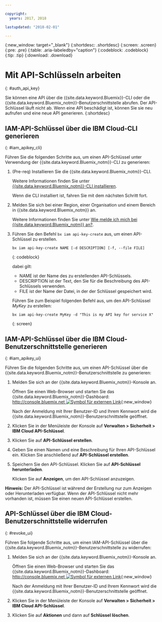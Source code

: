 ```yaml
---

copyright:
  years: 2017, 2018

lastupdated: "2018-02-01"

---
```


{:new_window: target="_blank"}
{:shortdesc: .shortdesc}
{:screen: .screen}
{:pre: .pre}
{:table: .aria-labeledby="caption"}
{:codeblock: .codeblock}
{:tip: .tip}
{:download: .download}


# Mit API-Schlüsseln arbeiten
{: #auth_api_key}

Sie können eine API über die {{site.data.keyword.Bluemix}}-CLI oder die {{site.data.keyword.Bluemix_notm}}-Benutzerschnittstelle abrufen. Der API-Schlüssel läuft nicht ab. Wenn eine API beschädigt ist, können Sie sie neu aufrufen und eine neue API generieren.
{:shortdesc}

## IAM-API-Schlüssel über die IBM Cloud-CLI generieren
{: #iam_apikey_cli}

Führen Sie die folgenden Schritte aus, um einen API-Schlüssel unter Verwendung der {{site.data.keyword.Bluemix_notm}}-CLI zu generieren:

1. (Pre-req) Installieren Sie die {{site.data.keyword.Bluemix_notm}}-CLI.

   Weitere Informationen finden Sie unter [{{site.data.keyword.Bluemix_notm}}-CLI installieren](/docs/services/cloud-monitoring/qa/cli_qa.html#cli_qa).
   
   Wenn die CLI installiert ist, fahren Sie mit dem nächsten Schritt fort.
	
2. Melden Sie sich bei einer Region, einer Organisation und einem Bereich in {{site.data.keyword.Bluemix_notm}} an. 

    Weitere Informationen finden Sie unter [Wie melde ich mich bei {{site.data.keyword.Bluemix_notm}} an?](/docs/services/cloud-monitoring/qa/cli_qa.html#login).
 
3. Führen Sie den Befehl `bx iam api-key-create` aus, um einen API-Schlüssel zu erstellen.

    ```
    bx iam api-key-create NAME [-d DESCRIPTION] [-f, --file FILE]
	```
	{: codeblock} 
	
	dabei gilt:
	
	* NAME ist der Name des zu erstellenden API-Schlüssels.
	* DESCRIPTION ist der Text, den Sie für die Beschreibung des API-Schlüssels verwenden.
	* FILE ist der Name der Datei, in der der Schlüssel gespeichert wird.
	
    Führen Sie zum Beispiel folgenden Befehl aus, um den API-Schlüssel *MyKey* zu erstellen:
	
	```
	bx iam api-key-create MyKey -d "This is my API key for service X" 
	```
	{: screen}
	
	
	
	
## IAM-API-Schlüssel über die IBM Cloud-Benutzerschnittstelle generieren
{: #iam_apikey_ui}

Führen Sie die folgenden Schritte aus, um einen API-Schlüssel über die {{site.data.keyword.Bluemix_notm}}-Benutzerschnittstelle zu generieren:

1. Melden Sie sich an der {{site.data.keyword.Bluemix_notm}}-Konsole an.

    Öffnen Sie einen Web-Browser und starten Sie das {{site.data.keyword.Bluemix_notm}}-Dashboard: [http://console.bluemix.net ![Symbol für externen Link](../../../icons/launch-glyph.svg "Symbol für externen Link")](http://bluemix.net){:new_window}
	
	Nach der Anmeldung mit Ihrer Benutzer-ID und Ihrem Kennwort wird die {{site.data.keyword.Bluemix_notm}}-Benutzerschnittstelle geöffnet.

2. Klicken Sie in der Menüleiste der Konsole auf **Verwalten > Sicherheit > IBM Cloud API-Schlüssel**.

3. Klicken Sie auf **API-Schlüssel erstellen**.

4. Geben Sie einen Namen und eine Beschreibung für Ihren API-Schlüssel ein. Klicken Sie anschließend auf **API-Schlüssel erstellen**.

5. Speichern Sie den API-Schlüssel. Klicken Sie auf **API-Schlüssel herunterladen**.

    Klicken Sie auf **Anzeigen**, um den API-Schlüssel anzuzeigen.  

**Hinweis:** Der API-Schlüssel ist während der Erstellung nur zum Anzeigen oder Herunterladen verfügbar. Wenn der API-Schlüssel nicht mehr vorhanden ist, müssen Sie einen neuen API-Schlüssel erstellen.  


	
## API-Schlüssel über die IBM Cloud-Benutzerschnittstelle widerrufen
{: #revoke_ui}
	
Führen Sie folgende Schritte aus, um einen IAM-API-Schlüssel über die {{site.data.keyword.Bluemix_notm}}-Benutzerschnittstelle zu widerrufen:

1. Melden Sie sich an der {{site.data.keyword.Bluemix_notm}}-Konsole an.

    Öffnen Sie einen Web-Browser und starten Sie das {{site.data.keyword.Bluemix_notm}}-Dashboard: [http://console.bluemix.net ![Symbol für externen Link](../../../icons/launch-glyph.svg "Symbol für externen Link")](http://bluemix.net){:new_window}
	
	Nach der Anmeldung mit Ihrer Benutzer-ID und Ihrem Kennwort wird die {{site.data.keyword.Bluemix_notm}}-Benutzerschnittstelle geöffnet.

2. Klicken Sie in der Menüleiste der Konsole auf **Verwalten > Sicherheit > IBM Cloud API-Schlüssel**.

3. Klicken Sie auf **Aktionen** und dann auf **Schlüssel löschen**.





	

	
	
	
	
	
	
